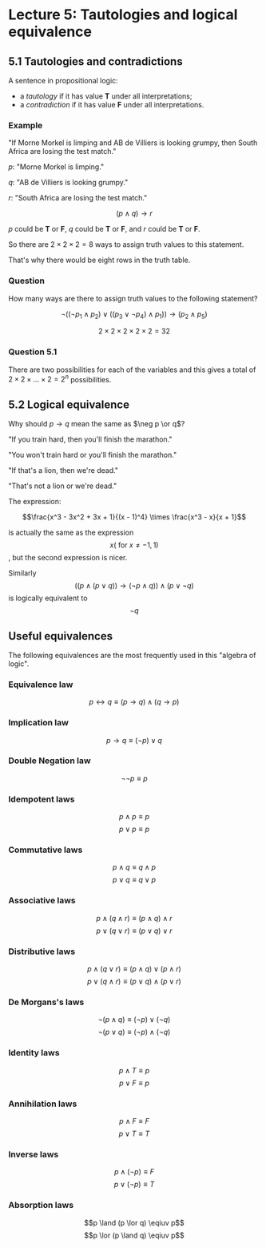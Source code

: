 # Lecture 5: Tautologies and logical equivalence

## 5.1 Tautologies and contradictions

A sentence in propositional logic:

* a _tautology_ if it has value **T** under all interpretations;
* a _contradiction_ if it has value **F** under all interpretations.

### Example

"If Morne Morkel is limping and AB de Villiers is looking grumpy, then South
Africa are losing the test match."

_p_: "Morne Morkel is limping."

_q_: "AB de Villiers is looking grumpy."

_r_: "South Africa are losing the test match."

$$(p \land q) \to r$$

_p_ could be **T** or **F**, _q_ could be **T** or **F**, and _r_ could be **T**
or **F**.

So there are $2 \times 2 \times 2 = 8$ ways to assign truth values to this
statement.

That's why there would be eight rows in the truth table.

### Question

How many ways are there to assign truth values to the following statement?

$$\neg((\neg p_1 \land p_2) \lor ((p_3 \lor \neg p_4) \land p_1)) \to (p_2 \land
p_5)$$

$$ 2 \times 2 \times 2 \times 2 \times 2 = 32$$

### Question 5.1

There are two possibilities for each of the variables and this gives a total of $2
\times 2 \times \dots \times 2 = 2^n$ possibilities.

## 5.2 Logical equivalence

Why should $p \to q$ mean the same as $\neg p \or q$?

"If you train hard, then you'll finish the marathon."

"You won't train hard or you'll finish the marathon."

"If that's a lion, then we're dead."

"That's not a lion or we're dead."

The expression:

$$\frac{x^3 - 3x^2 + 3x + 1}{(x - 1)^4} \times \frac{x^3 - x}{x + 1}$$

is actually the same as the expression $$x (\text{ for } x \not= -1, 1)$$, but
the second expression is nicer.

Similarly $$((p \land (p \lor q)) \to (\neg p \land q)) \land (p \lor \neg q)$$
is logically equivalent to $$\neg q$$

## Useful equivalences

The following equivalences are the most frequently used in this "algebra of
logic".

### Equivalence law

$$p \leftrightarrow q \equiv (p \to q) \land (q \to p)$$

### Implication law

$$p \to q \equiv (\neg p) \lor q$$

### Double Negation law

$$\neg \neg p \equiv p$$

### Idempotent laws

$$ p \land p \equiv p$$
$$ p \lor p \equiv p$$

### Commutative laws

$$p \land q \equiv q \land p$$
$$p \lor q \equiv q \lor p$$

### Associative laws

$$p \land (q \land r) \equiv (p \land q) \land r$$
$$p \lor (q \lor r) \equiv (p \lor q) \lor r$$

### Distributive laws

$$p \land (q \lor r) \equiv (p \land q) \lor (p \land r)$$
$$p \lor (q \land r) \equiv (p \lor q) \land (p \lor r)$$

### De Morgans's laws

$$\neg(p \land q) \equiv (\neg p) \lor (\neg q)$$
$$\neg(p \lor q) \equiv (\neg p) \land (\neg q)$$

### Identity laws

$$p \land T \equiv p$$
$$p \lor F \equiv p$$

### Annihilation laws

$$p \land F \equiv F$$
$$p \lor T \equiv T$$

### Inverse laws

$$p \land (\neg p) \equiv F$$
$$p \lor  (\neg p) \equiv T$$

### Absorption laws

$$p \land (p \lor q) \eqiuv p$$
$$p \lor (p \land q) \eqiuv p$$
